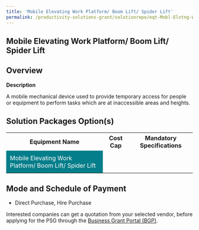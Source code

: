 ```yaml
---
title: 'Mobile Elevating Work Platform/ Boom Lift/ Spider Lift'
permalink: /productivity-solutions-grant/solutionrepo/eqt-Mobl-Elvtng-Work-Pltform-Boom-Lft-Spdr-Lft-Lndscp
---
```


## Mobile Elevating Work Platform/ Boom Lift/ Spider Lift

## Overview

**Description**

A mobile mechanical device used to provide temporary access for people or equipment to perform tasks which are at inaccessible areas and heights.

## Solution Packages Option(s)

<table>
<tr>
<th><b>Equipment Name</b></th>
<th><b>Cost Cap</b></th>
<th><b>Mandatory Specifications</b></th>
</tr>
<tr>
<td style='padding: 10px; background-color: #037E8A; color: #FFFFFF;'>Mobile Elevating Work Platform/ Boom Lift/ Spider Lift</td>
<td style='padding: 10px;'></td>
<td style='padding: 10px;'></td>
</tr>
</table>

## Mode and Schedule of Payment

 - Direct Purchase, Hire Purchase

Interested companies can get a quotation from your selected vendor, before applying for the PSG through the <a href='https://www.businessgrants.gov.sg/' target='_blank' rel='noopener'>Business Grant Portal (BGP)</a>.

<script src="/jquery/resize-tables.js"></script>
